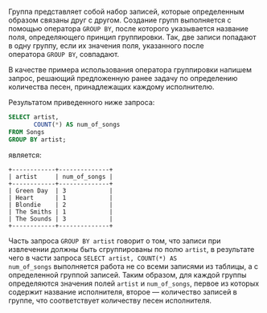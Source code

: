 Группа представляет собой набор записей, которые определенным образом связаны друг с другом. Создание групп выполняется с помощью оператора `GROUP BY`, после которого указывается название поля, определяющего принцип группировки. Так, две записи попадают в одну группу, если их значения поля, указанного после оператора `GROUP BY`, совпадают.

В качестве примера использования оператора группировки напишем запрос, решающий предложенную ранее задачу по определению количества песен, принадлежащих каждому исполнителю.

Результатом приведенного ниже запроса:

```sql
SELECT artist,
       COUNT(*) AS num_of_songs
FROM Songs
GROUP BY artist;
```

является:

```no-highlight
+------------+--------------+
| artist     | num_of_songs |
+------------+--------------+
| Green Day  | 3            |
| Heart      | 1            |
| Blondie    | 2            |
| The Smiths | 1            |
| The Sounds | 3            |
+------------+--------------+
```

Часть запроса `GROUP BY artist` говорит о том, что записи при извлечении должны быть сгруппированы по полю `artist`, в результате чего в части запроса `SELECT artist, COUNT(*) AS num_of_songs` выполняется работа не со всеми записями из таблицы, а с определенной группой записей. Таким образом, для каждой группы определяются значения полей `artist` и `num_of_songs`, первое из которых содержит название исполнителя, второе — количество записей в группе, что соответствует количеству песен исполнителя.